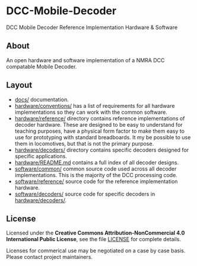 # DCC-Mobile-Decoder
DCC Mobile Decoder Reference Implementation Hardware &amp; Software

## About

An open hardware and software implementation of a NMRA DCC compatable
Mobile Decoder.

## Layout

* [docs/](docs/) documentation.
* [hardware/conventions/](hardware/conventions/) has a list of requirements
  for all hardware implementations so they can work with the common software.
* [hardware/reference/](hardware/reference/) directory contains reference 
  implementations of decoder hardware.  These are designed to be easy to
  understand for teaching purposes, have a physical form factor to make
  them easy to use for prototyping with standard breadboards.  It my be
  possible to use them in locomotives, but that is not the primary purpose.
* [hardware/decoders/](hardware/decoders/) directory contains specific
  decoders designed for specific applications.
* [hardware/README.md](hardware/README.md) contains a full index of all 
  decoder designs.
* [software/common/](software/common/) common source code used across all
  decoder implementations.  This is the majority of the DCC processing
  code.
* [software/reference/](software/reference/) source code for the reference
  implementation hardware.
* [software/decoders/](software/decoders/) source code for specific decoders
  in [hardware/decoders/](hardware/decoders/).

## License

Licensed under the **Creative Commons Attribution-NonCommercial 4.0 
International Public License**, see the file [LICENSE](LICENSE) for
complete details.

Licenses for commerical use may be negotiated on a case by case basis.
Please contact project maintainers.


